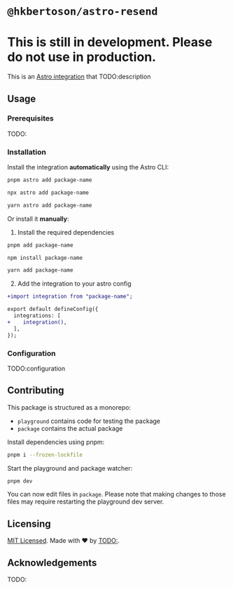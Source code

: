 # `@hkbertoson/astro-resend`

# This is still in development. Please do not use in production.

This is an [Astro integration](https://docs.astro.build/en/guides/integrations-guide/) that TODO:description

## Usage

### Prerequisites

TODO:

### Installation

Install the integration **automatically** using the Astro CLI:

```bash
pnpm astro add package-name
```

```bash
npx astro add package-name
```

```bash
yarn astro add package-name
```

Or install it **manually**:

1. Install the required dependencies

```bash
pnpm add package-name
```

```bash
npm install package-name
```

```bash
yarn add package-name
```

2. Add the integration to your astro config

```diff
+import integration from "package-name";

export default defineConfig({
  integrations: [
+    integration(),
  ],
});
```

### Configuration

TODO:configuration

## Contributing

This package is structured as a monorepo:

- `playground` contains code for testing the package
- `package` contains the actual package

Install dependencies using pnpm: 

```bash
pnpm i --frozen-lockfile
```

Start the playground and package watcher:

```bash
pnpm dev
```

You can now edit files in `package`. Please note that making changes to those files may require restarting the playground dev server.

## Licensing

[MIT Licensed](https://github.com/TODO:/blob/main/LICENSE). Made with ❤️ by [TODO:](https://github.com/TODO:).

## Acknowledgements

TODO:
